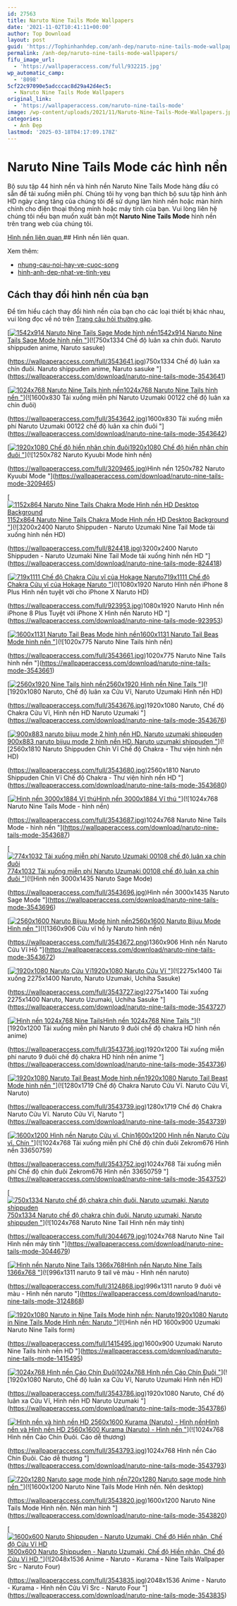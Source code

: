 ```yaml
---
id: 27563
title: Naruto Nine Tails Mode Wallpapers
date: '2021-11-02T10:41:11+00:00'
author: Top Download
layout: post
guid: 'https://Tophinhanhdep.com/anh-dep/naruto-nine-tails-mode-wallpapers/'
permalink: /anh-dep/naruto-nine-tails-mode-wallpapers/
fifu_image_url:
  - 'https://wallpaperaccess.com/full/932215.jpg'
wp_automatic_camp:
  - '8098'
5cf22c97090e5adcccac8d29a42d4ec5:
  - Naruto Nine Tails Mode Wallpapers
original_link:
  - 'https://wallpaperaccess.com/naruto-nine-tails-mode'
image: /wp-content/uploads/2021/11/Naruto-Nine-Tails-Mode-Wallpapers.jpg
categories:
  - Ảnh Đẹp
lastmod: '2025-03-18T04:17:09.178Z'
---
```

# Naruto Nine Tails Mode các hình nền

Bộ sưu tập 44 hình nền và hình nền Naruto Nine Tails Mode hàng đầu có sẵn để tải xuống miễn phí. Chúng tôi hy vọng bạn thích bộ sưu tập hình ảnh HD ngày càng tăng của chúng tôi để sử dụng làm hình nền hoặc màn hình chính cho điện thoại thông minh hoặc máy tính của bạn. Vui lòng liên hệ chúng tôi nếu bạn muốn xuất bản một **Naruto Nine Tails Mode** hình nền trên trang web của chúng tôi.

[Hình nền liên quan ](#related) ## Hình nền liên quan.

   
 Xem thêm:

   
- [nhung-cau-noi-hay-ve-cuoc-song](https://tophinhanhdep.com/nhung-cau-noi-hay/nhung-cau-noi-hay-ve-cuoc-song/)
- [hinh-anh-dep-nhat-ve-tinh-yeu](https://tophinhanhdep.com/anh-tinh-yeu/hinh-anh-dep-nhat-ve-tinh-yeu/)

## Cách thay đổi hình nền của bạn

Để tìm hiểu cách thay đổi hình nền của bạn cho các loại thiết bị khác nhau, vui lòng đọc về nó trên [Trang câu hỏi thường gặp](https://tophinhanhdep.com/faq/).

  
[[![1542x914 Naruto Nine Tails Sage Mode hình nền](https://wallpaperaccess.com/full/932215.jpg)1542x914 Naruto Nine Tails Sage Mode hình nền "](https://wallpaperaccess.com/download/naruto-nine-tails-mode-932215)](![750x1334 Chế độ luân xa chín đuôi.  Naruto shippuden anime, Naruto sasuke)

(https://wallpaperaccess.com/full/3543641.jpg)750x1334 Chế độ luân xa chín đuôi. Naruto shippuden anime, Naruto sasuke "](https://wallpaperaccess.com/download/naruto-nine-tails-mode-3543641)

[[![1024x768 Naruto Nine Tails hình nền](https://wallpaperaccess.com/full/557710.jpg)1024x768 Naruto Nine Tails hình nền "](https://wallpaperaccess.com/download/naruto-nine-tails-mode-557710)](![1600x830 Tải xuống miễn phí Naruto Uzumaki 00122 chế độ luân xa chín đuôi)

(https://wallpaperaccess.com/full/3543642.jpg)1600x830 Tải xuống miễn phí Naruto Uzumaki 00122 chế độ luân xa chín đuôi "](https://wallpaperaccess.com/download/naruto-nine-tails-mode-3543642)

[[![1920x1080 Chế độ hiền nhân chín đuôi](https://wallpaperaccess.com/full/3543648.jpg)1920x1080 Chế độ hiền nhân chín đuôi "](https://wallpaperaccess.com/download/naruto-nine-tails-mode-3543648)](![1250x782 Naruto Kyuubi Mode hình nền)

(https://wallpaperaccess.com/full/3209465.jpg)Hình nền 1250x782 Naruto Kyuubi Mode "](https://wallpaperaccess.com/download/naruto-nine-tails-mode-3209465)

[[![1152x864 Naruto Nine Tails Chakra Mode Hình nền HD Desktop Background](https://wallpaperaccess.com/full/3543654.jpg)1152x864 Naruto Nine Tails Chakra Mode Hình nền HD Desktop Background "](https://wallpaperaccess.com/download/naruto-nine-tails-mode-3543654)](![3200x2400 Naruto Shippuden - Naruto Uzumaki Nine Tail Mode tải xuống hình nền HD)

(https://wallpaperaccess.com/full/824418.jpg)3200x2400 Naruto Shippuden - Naruto Uzumaki Nine Tail Mode tải xuống hình nền HD "](https://wallpaperaccess.com/download/naruto-nine-tails-mode-824418)

[[![719x1111 Chế độ Chakra Cửu vĩ của Hokage Naruto](https://wallpaperaccess.com/full/3543656.jpg)719x1111 Chế độ Chakra Cửu vĩ của Hokage Naruto "](https://wallpaperaccess.com/download/naruto-nine-tails-mode-3543656)](![1080x1920 Naruto Hình nền iPhone 8 Plus Hình nền tuyệt vời cho iPhone X Naruto HD)

(https://wallpaperaccess.com/full/923953.jpg)1080x1920 Naruto Hình nền iPhone 8 Plus Tuyệt vời iPhone X Hình nền Naruto HD "](https://wallpaperaccess.com/download/naruto-nine-tails-mode-923953)

[[![1600x1131 Naruto Tail Beas Mode hình nền](https://wallpaperaccess.com/full/3543660.jpg)1600x1131 Naruto Tail Beas Mode hình nền "](https://wallpaperaccess.com/download/naruto-nine-tails-mode-3543660)](![1020x775 Naruto Nine Tails hình nền)

(https://wallpaperaccess.com/full/3543661.jpg)1020x775 Naruto Nine Tails hình nền "](https://wallpaperaccess.com/download/naruto-nine-tails-mode-3543661)

[[![2560x1920 Nine Tails hình nền](https://wallpaperaccess.com/full/3543675.jpg)2560x1920 Hình nền Nine Tails "](https://wallpaperaccess.com/download/naruto-nine-tails-mode-3543675)](![1920x1080 Naruto, Chế độ luân xa Cửu Vĩ, Naruto Uzumaki Hình nền HD)

(https://wallpaperaccess.com/full/3543676.jpg)1920x1080 Naruto, Chế độ Chakra Cửu Vĩ, Hình nền HD Naruto Uzumaki "](https://wallpaperaccess.com/download/naruto-nine-tails-mode-3543676)

[[![900x883 naruto bijuu mode 2 hình nền HD.  Naruto uzumaki shippuden](https://wallpaperaccess.com/full/3209478.jpg)900x883 naruto bijuu mode 2 hình nền HD. Naruto uzumaki shippuden "](https://wallpaperaccess.com/download/naruto-nine-tails-mode-3209478)](![2560x1810 Naruto Shippuden Chín Vĩ Chế độ Chakra - Thư viện hình nền HD)

(https://wallpaperaccess.com/full/3543680.jpg)2560x1810 Naruto Shippuden Chín Vĩ Chế độ Chakra - Thư viện hình nền HD "](https://wallpaperaccess.com/download/naruto-nine-tails-mode-3543680)

[[![Hình nền 3000x1884 Vĩ thú](https://wallpaperaccess.com/full/3543684.jpg)Hình nền 3000x1884 Vĩ thú "](https://wallpaperaccess.com/download/naruto-nine-tails-mode-3543684)](![1024x768 Naruto Nine Tails Mode - hình nền)

(https://wallpaperaccess.com/full/3543687.jpg)1024x768 Naruto Nine Tails Mode - hình nền "](https://wallpaperaccess.com/download/naruto-nine-tails-mode-3543687)

[[![774x1032 Tải xuống miễn phí Naruto Uzumaki 00108 chế độ luân xa chín đuôi](https://wallpaperaccess.com/full/3472104.jpg)774x1032 Tải xuống miễn phí Naruto Uzumaki 00108 chế độ luân xa chín đuôi "](https://wallpaperaccess.com/download/naruto-nine-tails-mode-3472104)](![Hình nền 3000x1435 Naruto Sage Mode)

(https://wallpaperaccess.com/full/3543696.jpg)Hình nền 3000x1435 Naruto Sage Mode "](https://wallpaperaccess.com/download/naruto-nine-tails-mode-3543696)

[[![2560x1600 Naruto Bijuu Mode hình nền](https://wallpaperaccess.com/full/1954028.jpg)2560x1600 Naruto Bijuu Mode Hình nền "](https://wallpaperaccess.com/download/naruto-nine-tails-mode-1954028)](![1360x906 Cửu vĩ hồ ly Naruto hình nền)

(https://wallpaperaccess.com/full/3543672.png)1360x906 Hình nền Naruto Cửu Vĩ Hồ "](https://wallpaperaccess.com/download/naruto-nine-tails-mode-3543672)

[[![1920x1080 Naruto Cửu Vĩ](https://wallpaperaccess.com/full/3543709.jpg)1920x1080 Naruto Cửu Vĩ "](https://wallpaperaccess.com/download/naruto-nine-tails-mode-3543709)](![2275x1400 Tải xuống 2275x1400 Naruto, Naruto Uzumaki, Uchiha Sasuke)

(https://wallpaperaccess.com/full/3543727.jpg)2275x1400 Tải xuống 2275x1400 Naruto, Naruto Uzumaki, Uchiha Sasuke "](https://wallpaperaccess.com/download/naruto-nine-tails-mode-3543727)

[[![Hình nền 1024x768 Nine Tails](https://wallpaperaccess.com/full/3164760.jpg)Hình nền 1024x768 Nine Tails "](https://wallpaperaccess.com/download/naruto-nine-tails-mode-3164760)](![1920x1200 Tải xuống miễn phí Naruto 9 đuôi chế độ chakra HD hình nền anime)

(https://wallpaperaccess.com/full/3543736.jpg)1920x1200 Tải xuống miễn phí naruto 9 đuôi chế độ chakra HD hình nền anime "](https://wallpaperaccess.com/download/naruto-nine-tails-mode-3543736)

[[![1920x1080 Naruto Tail Beast Mode hình nền](https://wallpaperaccess.com/full/2658010.jpg)1920x1080 Naruto Tail Beast Mode hình nền "](https://wallpaperaccess.com/download/naruto-nine-tails-mode-2658010)](![1280x1719 Chế độ Chakra Naruto Cửu Vĩ.  Naruto Cửu Vĩ, Naruto)

(https://wallpaperaccess.com/full/3543739.jpg)1280x1719 Chế độ Chakra Naruto Cửu Vĩ. Naruto Cửu Vĩ, Naruto "](https://wallpaperaccess.com/download/naruto-nine-tails-mode-3543739)

[[![1600x1200 Hình nền Naruto Cửu vĩ.  Chín](https://wallpaperaccess.com/full/1830737.jpg)1600x1200 Hình nền Naruto Cửu vĩ. Chín "](https://wallpaperaccess.com/download/naruto-nine-tails-mode-1830737)](![1024x768 Tải xuống miễn phí Chế độ chín đuôi Zekrom676 Hình nền 33650759)

(https://wallpaperaccess.com/full/3543752.jpg)1024x768 Tải xuống miễn phí Chế độ chín đuôi Zekrom676 Hình nền 33650759 "](https://wallpaperaccess.com/download/naruto-nine-tails-mode-3543752)

[[![750x1334 Naruto chế độ chakra chín đuôi.  Naruto uzumaki, Naruto shippuden](https://wallpaperaccess.com/full/3543766.jpg)750x1334 Naruto chế độ chakra chín đuôi. Naruto uzumaki, Naruto shippuden "](https://wallpaperaccess.com/download/naruto-nine-tails-mode-3543766)](![1024x768 Naruto Nine Tail Hình nền máy tính)

(https://wallpaperaccess.com/full/3044679.jpg)1024x768 Naruto Nine Tail Hình nền máy tính "](https://wallpaperaccess.com/download/naruto-nine-tails-mode-3044679)

[[![Hình nền Naruto Nine Tails 1366x768](https://wallpaperaccess.com/full/316630.jpg)Hình nền Naruto Nine Tails 1366x768 "](https://wallpaperaccess.com/download/naruto-nine-tails-mode-316630)](![996x1311 naruto 9 tail vẽ màu - Hình nền naruto)

(https://wallpaperaccess.com/full/3124868.jpg)996x1311 naruto 9 đuôi vẽ màu - Hình nền naruto "](https://wallpaperaccess.com/download/naruto-nine-tails-mode-3124868)

[[![1920x1080 Naruto in Nine Tails Mode hình nền: Naruto](https://wallpaperaccess.com/full/3543779.jpg)1920x1080 Naruto in Nine Tails Mode Hình nền: Naruto "](https://wallpaperaccess.com/download/naruto-nine-tails-mode-3543779)](![Hình nền HD 1600x900 Uzumaki Naruto Nine Tails form)

(https://wallpaperaccess.com/full/1415495.jpg)1600x900 Uzumaki Naruto Nine Tails hình nền HD "](https://wallpaperaccess.com/download/naruto-nine-tails-mode-1415495)

[[![1024x768 Hình nền Cáo Chín Đuôi](https://wallpaperaccess.com/full/1807579.jpg)1024x768 Hình nền Cáo Chín Đuôi "](https://wallpaperaccess.com/download/naruto-nine-tails-mode-1807579)](![1920x1080 Naruto, Chế độ luân xa Cửu Vĩ, Naruto Uzumaki Hình nền HD)

(https://wallpaperaccess.com/full/3543786.jpg)1920x1080 Naruto, Chế độ luân xa Cửu Vĩ, Hình nền HD Naruto Uzumaki "](https://wallpaperaccess.com/download/naruto-nine-tails-mode-3543786)

[[![Hình nền và hình nền HD 2560x1600 Kurama (Naruto) - Hình nền](https://wallpaperaccess.com/full/316629.jpg)Hình nền và Hình nền HD 2560x1600 Kurama (Naruto) - Hình nền "](https://wallpaperaccess.com/download/naruto-nine-tails-mode-316629)](![1024x768 Hình nền Cáo Chín Đuôi.  Cáo dễ thương)

(https://wallpaperaccess.com/full/3543793.jpg)1024x768 Hình nền Cáo Chín Đuôi. Cáo dễ thương "](https://wallpaperaccess.com/download/naruto-nine-tails-mode-3543793)

[[![720x1280 Naruto sage mode hình nền](https://wallpaperaccess.com/full/3543819.jpg)720x1280 Naruto sage mode hình nền "](https://wallpaperaccess.com/download/naruto-nine-tails-mode-3543819)](![1600x1200 Naruto Nine Tails Mode Hình nền.  Nền desktop)

(https://wallpaperaccess.com/full/3543820.jpg)1600x1200 Naruto Nine Tails Mode Hình nền. Nền màn hình "](https://wallpaperaccess.com/download/naruto-nine-tails-mode-3543820)

[[![1600x600 Naruto Shippuden - Naruto Uzumaki, Chế độ Hiền nhân, Chế độ Cửu Vĩ HD](https://wallpaperaccess.com/full/3543828.jpg) 1600x600 Naruto Shippuden - Naruto Uzumaki, Chế độ Hiền nhân, Chế độ Cửu Vĩ HD "](https://wallpaperaccess.com/download/naruto-nine-tails-mode-3543828)](![2048x1536 Anime - Naruto - Kurama - Nine Tails Wallpaper Src - Naruto Four)

(https://wallpaperaccess.com/full/3543835.jpg)2048x1536 Anime - Naruto - Kurama - Hình nền Cửu Vĩ Src - Naruto Four "](https://wallpaperaccess.com/download/naruto-nine-tails-mode-3543835)
